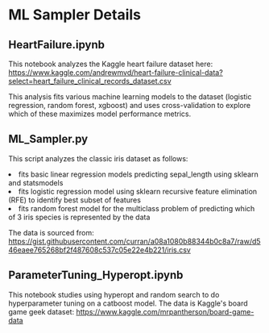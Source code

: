 # ML Sampler Details

## HeartFailure.ipynb
This notebook analyzes the Kaggle heart failure dataset here:
https://www.kaggle.com/andrewmvd/heart-failure-clinical-data?select=heart_failure_clinical_records_dataset.csv

This analysis fits various machine learning models to the dataset (logistic regression, random forest, xgboost) and uses cross-validation to explore which of these maximizes model performance metrics.

## ML_Sampler.py
This script analyzes the classic iris dataset as follows: 
<li>fits basic linear regression models predicting sepal_length using sklearn and statsmodels
<li>fits logistic regression model using sklearn recursive feature elimination (RFE) to identify best subset of features
<li>fits random forest model for the multiclass problem of predicting which of 3 iris species is represented by the data

The data is sourced from: https://gist.githubusercontent.com/curran/a08a1080b88344b0c8a7/raw/d546eaee765268bf2f487608c537c05e22e4b221/iris.csv

## ParameterTuning_Hyperopt.ipynb
This notebook studies using hyperopt and random search to do hyperparameter tuning on a catboost model.
The data is Kaggle's board game geek dataset: https://www.kaggle.com/mrpantherson/board-game-data
